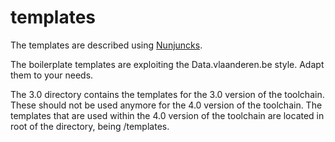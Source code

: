 # templates

The templates are described using [Nunjuncks](https://mozilla.github.io/nunjucks/).

The boilerplate templates are exploiting the Data.vlaanderen.be style. Adapt them to your needs.

The 3.0 directory contains the templates for the 3.0 version of the toolchain. These should not be used anymore for the 4.0 version of the toolchain. The templates that are used within the 4.0 version of the 
toolchain are located in root of the directory, being /templates.
